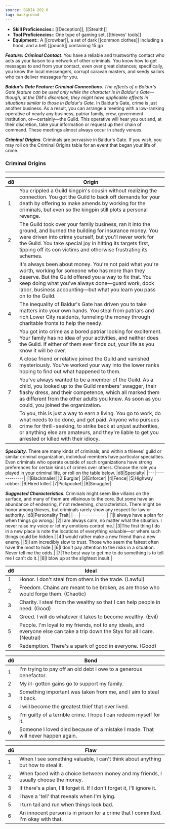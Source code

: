 ```yaml
---
source: BGDIA 202.0
tag: background
---
```



- **Skill Proficiencies:**: [[Deception]], [[Stealth]]
- **Tool Proficiencies:**: One type of gaming set, [[thieves' tools]]
- **Equipment:**: A [[crowbar]], a set of dark [[common clothes]] including a hood, and a belt [[pouch]] containing 15 gp


**_Feature: Criminal Contact_**. You have a reliable and trustworthy contact who acts as your liaison to a network of other criminals. You know how to get messages to and from your contact, even over great distances; specifically, you know the local messengers, corrupt caravan masters, and seedy sailors who can deliver messages for you.

**_Baldur's Gate Feature: Criminal Connections_**. _The effects of a Baldur's Gate feature can be used only while the character is in Baldur's Gate—though, at the DM's discretion, they might have applicable effects in situations similar to those in Baldur's Gate._
In Baldur's Gate, crime is just another business. As a result, you can arrange a meeting with a low-ranking operative of nearly any business, patriar family, crew, government institution, or—certainly—the Guild. This operative will hear you out and, at their discretion, take your information or request up their chain of command. These meetings almost always occur in shady venues.

**_Criminal Origins_**. Criminals are pervasive in Baldur's Gate. If you wish, you may roll on the Criminal Origins table for an event that began your life of crime.
### Criminal Origins
---
|d8|Origin|
|----|------------|
|1|You crippled a Guild kingpin's cousin without realizing the connection. You got the Guild to back off demands for your death by offering to make amends by working for the criminals, but even so the kingpin still plots a personal revenge.|
|2|The Guild took over your family business, ran it into the ground, and burned the building for insurance money. You were driven into crime yourself, but you'll never work for the Guild. You take special joy in hitting its targets first, tipping off its con victims and otherwise frustrating its schemes.|
|3|It's always been about money. You're not paid what you're worth, working for someone who has more than they deserve. But the Guild offered you a way to fix that. You keep doing what you've always done—guard work, dock labor, business accounting—but what you learn you pass on to the Guild.|
|4|The inequality of Baldur's Gate has driven you to take matters into your own hands. You steal from patriars and rich Lower City residents, funneling the money through charitable fronts to help the needy.|
|5|You got into crime as a bored patriar looking for excitement. Your family has no idea of your activities, and neither does the Guild. If either of them ever finds out, your life as you know it will be over.|
|6|A close friend or relative joined the Guild and vanished mysteriously. You've worked your way into the lower ranks hoping to find out what happened to them.|
|7|You've always wanted to be a member of the Guild. As a child, you looked up to the Guild members' swagger, their flashy dress, and their competence, which all marked them as different from the other adults you knew. As soon as you could, you joined the organization.|
|8|To you, this is just a way to earn a living. You go to work, do what needs to be done, and get paid. Anyone who pursues crime for thrill-seeking, to strike back at unjust authorities, or anything else are amateurs, and they're liable to get you arrested or killed with their idiocy.|


**_Specialty_**. There are many kinds of criminals, and within a thieves' guild or similar criminal organization, individual members have particular specialties. Even criminals who operate outside of such organizations have strong preferences for certain kinds of crimes over others. Choose the role you played in your criminal life, or roll on the table below.
|d8|Specialty|
|---|-------------|
|1|Blackmailer|
|2|Burglar|
|3|Enforcer|
|4|Fence|
|5|Highway robber|
|6|Hired killer|
|7|Pickpocket|
|8|Smuggler|


**_Suggested Characteristics_**. Criminals might seem like villains on the surface, and many of them are villainous to the core. But some have an abundance of endearing, if not redeeming, characteristics. There might be honor among thieves, but criminals rarely show any respect for law or authority.
|d8|Personality Trait|
|---|-------------|
|1|I always have a plan for when things go wrong.|
|2|I am always calm, no matter what the situation. I never raise my voice or let my emotions control me.|
|3|The first thing I do in a new place is note the locations of everything valuable—or where such things could be hidden.|
|4|I would rather make a new friend than a new enemy.|
|5|I am incredibly slow to trust. Those who seem the fairest often have the most to hide.|
|6|I don't pay attention to the risks in a situation. Never tell me the odds.|
|7|The best way to get me to do something is to tell me I can't do it.|
|8|I blow up at the slightest insult.|

|d6|Ideal|
|---|-------------|
|1|Honor. I don't steal from others in the trade. (Lawful)|
|2|Freedom. Chains are meant to be broken, as are those who would forge them. (Chaotic)|
|3|Charity. I steal from the wealthy so that I can help people in need. (Good)|
|4|Greed. I will do whatever it takes to become wealthy. (Evil)|
|5|People. I'm loyal to my friends, not to any ideals, and everyone else can take a trip down the Styx for all I care. (Neutral)|
|6|Redemption. There's a spark of good in everyone. (Good)|

|d6|Bond|
|---|-------------|
|1|I'm trying to pay off an old debt I owe to a generous benefactor.|
|2|My ill-gotten gains go to support my family.|
|3|Something important was taken from me, and I aim to steal it back.|
|4|I will become the greatest thief that ever lived.|
|5|I'm guilty of a terrible crime. I hope I can redeem myself for it.|
|6|Someone I loved died because of a mistake I made. That will never happen again.|

|d6|Flaw|
|---|-------------|
|1|When I see something valuable, I can't think about anything but how to steal it.|
|2|When faced with a choice between money and my friends, I usually choose the money.|
|3|If there's a plan, I'll forget it. If I don't forget it, I'll ignore it.|
|4|I have a 'tell' that reveals when I'm lying.|
|5|I turn tail and run when things look bad.|
|6|An innocent person is in prison for a crime that I committed. I'm okay with that.|

